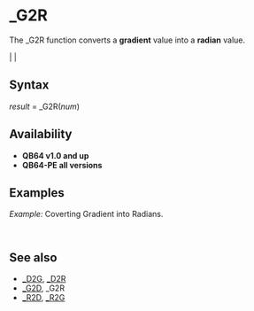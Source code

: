 # _G2R

The _G2R function converts a **gradient** value into a **radian** value.

  

|  |

## Syntax

*result* = _G2R(*num*)
  

## Availability

* **QB64 v1.0 and up**
* **QB64-PE all versions**

  

## Examples

*Example:* Coverting Gradient into Radians.

``` [INPUT](INPUT.md) "Give me an angle in Gradient ", G R = _G2R(G) [PRINT](PRINT.md) "That angle in Radians is "; R  
```

``` Give me an angle in Gradient 60 That angle in Radians is  .9424778  
```

  

## See also

* [_D2G](_D2G.md), [_D2R](_D2R.md)
* [_G2D](_G2D.md), _G2R
* [_R2D](_R2D.md), [_R2G](_R2G.md)

  
